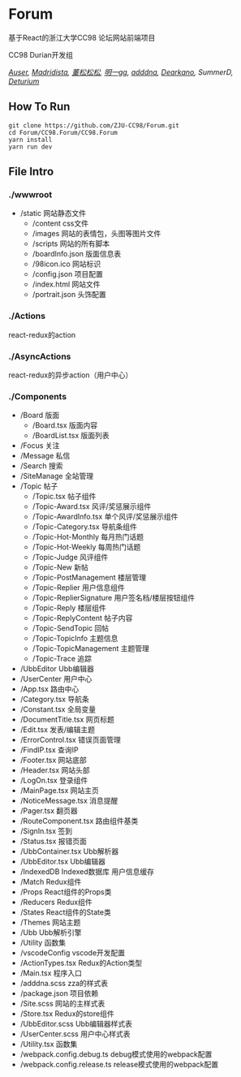 # Forum
基于React的浙江大学CC98 论坛网站前端项目

CC98 Durian开发组

*[Auser](https://github.com/sgjsakura), [Madridista](https://github.com/Tsukiko15), [董松松松](https://github.com/AsukaSong), [明一gg](https://github.com/mingyigg), [adddna](https://github.com/adddna), [Dearkano](https://github.com/Dearkano), SummerD, [Deturium](https://github.com/Deturium)*

## How To Run

```
git clone https://github.com/ZJU-CC98/Forum.git
cd Forum/CC98.Forum/CC98.Forum
yarn install
yarn run dev
```

## File Intro

### ./wwwroot
* /static  网站静态文件
  * /content  css文件
  * /images  网站的表情包，头图等图片文件 
  * /scripts 网站的所有脚本
  * /boardInfo.json 版面信息表
  * /98icon.ico 网站标识
  * /config.json 项目配置
  * /index.html 网站文件
  * /portrait.json 头饰配置
  
### ./Actions
react-redux的action

### ./AsyncActions
react-redux的异步action（用户中心）

### ./Components

* /Board 版面
  * /Board.tsx 版面内容
  * /BoardList.tsx 版面列表
* /Focus 关注
* /Message 私信
* /Search 搜索
* /SiteManage 全站管理
* /Topic 帖子
  * /Topic.tsx 帖子组件
  * /Topic-Award.tsx 风评/奖惩展示组件
  * /Topic-AwardInfo.tsx 单个风评/奖惩展示组件
  * /Topic-Category.tsx 导航条组件
  * /Topic-Hot-Monthly 每月热门话题
  * /Topic-Hot-Weekly 每周热门话题
  * /Topic-Judge 风评组件
  * /Topic-New 新帖
  * /Topic-PostManagement 楼层管理
  * /Topic-Replier 用户信息组件
  * /Topic-ReplierSignature 用户签名档/楼层按钮组件
  * /Topic-Reply 楼层组件
  * /Topic-ReplyContent 帖子内容
  * /Topic-SendTopic 回帖
  * /Topic-TopicInfo 主题信息
  * /Topic-TopicManagement 主题管理
  * /Topic-Trace 追踪
* /UbbEditor Ubb编辑器
* /UserCenter 用户中心
* /App.tsx 路由中心
* /Category.tsx 导航条
* /Constant.tsx 全局变量
* /DocumentTitle.tsx 网页标题
* /Edit.tsx 发表/编辑主题
* /ErrorControl.tsx 错误页面管理
* /FindIP.tsx 查询IP
* /Footer.tsx 网站底部
* /Header.tsx 网站头部
* /LogOn.tsx 登录组件
* /MainPage.tsx 网站主页
* /NoticeMessage.tsx 消息提醒
* /Pager.tsx 翻页器
* /RouteComponent.tsx 路由组件基类
* /SignIn.tsx 签到
* /Status.tsx 报错页面
* /UbbContainer.tsx Ubb解析器
* /UbbEditor.tsx Ubb编辑器
* /IndexedDB Indexed数据库 用户信息缓存
* /Match Redux组件
* /Props React组件的Props类
* /Reducers Redux组件
* /States React组件的State类
* /Themes 网站主题
* /Ubb Ubb解析引擎
* /Utility 函数集
* /vscodeConfig vscode开发配置
* /ActionTypes.tsx Redux的Action类型
* /Main.tsx 程序入口
* /adddna.scss zza的样式表
* /package.json 项目依赖
* /Site.scss 网站的主样式表
* /Store.tsx Redux的store组件
* /UbbEditor.scss Ubb编辑器样式表
* /UserCenter.scss 用户中心样式表
* /Utility.tsx 函数集
* /webpack.config.debug.ts debug模式使用的webpack配置
* /webpack.config.release.ts release模式使用的webpack配置

